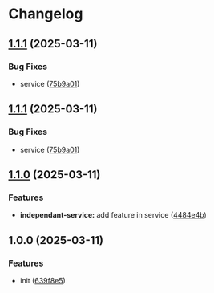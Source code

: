 # Changelog

## [1.1.1](https://github.com/raphael-trzpit/release-mono-repo/compare/independant-service@v1.1.0...independant-service@v1.1.1) (2025-03-11)


### Bug Fixes

* service ([75b9a01](https://github.com/raphael-trzpit/release-mono-repo/commit/75b9a011abaa14408ec6fbfd057a988d8c835109))

## [1.1.1](https://github.com/raphael-trzpit/release-mono-repo/compare/independant-service@v1.1.0...independant-service@v1.1.1) (2025-03-11)


### Bug Fixes

* service ([75b9a01](https://github.com/raphael-trzpit/release-mono-repo/commit/75b9a011abaa14408ec6fbfd057a988d8c835109))

## [1.1.0](https://github.com/raphael-trzpit/release-mono-repo/compare/independant-service-v1.0.0...independant-service@v1.1.0) (2025-03-11)


### Features

* **independant-service:** add feature in service ([4484e4b](https://github.com/raphael-trzpit/release-mono-repo/commit/4484e4b9612e45ae429bf98b75f40cf0d016cadb))

## 1.0.0 (2025-03-11)


### Features

* init ([639f8e5](https://github.com/raphael-trzpit/release-mono-repo/commit/639f8e5ff967ebf42bed63a2ba73279a957b1ded))
